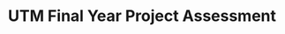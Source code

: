 ---
title: UTM Final Year Project Assessment
cover: 
    image: "/img/utm-fyp-thumbnail.png"
    alt: "UTM Final Year Project Assessment thumbnail"
    responsiveImages: false
draft: false
tags: ["UI/UX Design", "University Project"]
---